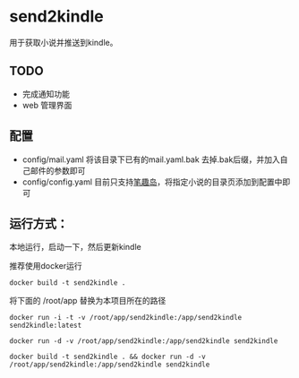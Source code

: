 # send2kindle
用于获取小说并推送到kindle。

## TODO

- 完成通知功能
- web 管理界面

## 配置
- config/mail.yaml 将该目录下已有的mail.yaml.bak 去掉.bak后缀，并加入自己邮件的参数即可
- config/config.yaml 目前只支持[笔趣岛](http://www.biqudao.com)，将指定小说的目录页添加到配置中即可

## 运行方式：
本地运行，启动一下，然后更新kindle

推荐使用docker运行

`
  docker build -t send2kindle .
`

将下面的 /root/app 替换为本项目所在的路径

`
  docker run -i -t -v /root/app/send2kindle:/app/send2kindle send2kindle:latest
`

`
  docker run -d -v /root/app/send2kindle:/app/send2kindle send2kindle
`

`
docker build -t send2kindle . && docker run -d -v /root/app/send2kindle:/app/send2kindle send2kindle
`
